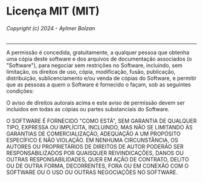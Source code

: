 # Licença MIT (MIT)
###### Copyright (c) 2024 - Aylmer Bolzan
***

A permissão é concedida, gratuitamente, a qualquer pessoa que obtenha uma cópia deste software e dos arquivos de documentação associados (o "Software"), para negociar sem restrições no Software, incluindo, sem limitação, os direitos de uso, cópia, modificação, fusão, publicação, distribuição, sublicenciamento e/ou venda de cópias do Software, e permitir que as pessoas a quem o Software é fornecido o façam, sob as seguintes condições:

O aviso de direitos autorais acima e este aviso de permissão devem ser incluídos em todas as cópias ou partes substanciais do Software.

O SOFTWARE É FORNECIDO "COMO ESTÁ", SEM GARANTIA DE QUALQUER TIPO, EXPRESSA OU IMPLÍCITA, INCLUINDO, MAS NÃO SE LIMITANDO ÀS GARANTIAS DE COMERCIALIZAÇÃO, ADEQUAÇÃO A UM PROPÓSITO ESPECÍFICO E NÃO VIOLAÇÃO. EM NENHUMA CIRCUNSTÂNCIA, OS AUTORES OU PROPRIETÁRIOS DE DIREITOS DE AUTOR PODERÃO SER RESPONSABILIZADOS POR QUAISQUER REIVINDICAÇÕES, DANOS OU OUTRAS RESPONSABILIDADES, QUER EM AÇÃO DE CONTRATO, DELITO OU DE OUTRA FORMA, DECORRENTES, FORA OU EM CONEXÃO COM O SOFTWARE OU O USO OU OUTRAS NEGOCIAÇÕES NO SOFTWARE.
